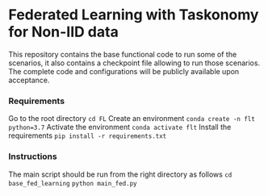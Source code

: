 # Federated Learning with Taskonomy for Non-IID data

This repository contains the base functional code to run some of the scenarios, it also contains a checkpoint file allowing to run those scenarios. The complete code and configurations will be publicly available upon acceptance.

### Requirements
Go to the root directory ```cd FL```
Create an environment ```conda create -n flt python=3.7```
Activate the environment ```conda activate flt```
Install the requirements ```pip install -r requirements.txt```

### Instructions
The main script should be run from the right directory as follows
```cd base_fed_learning```
```python main_fed.py```
